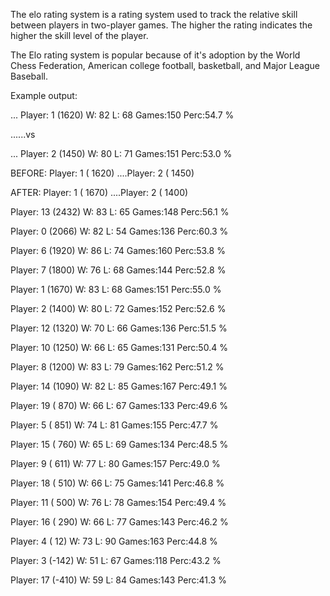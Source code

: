 The elo rating system is a rating system used to track the relative skill between players in two-player games.  The higher the rating indicates the higher the skill level of the player.

The Elo rating system is popular because of it's adoption by the World Chess Federation, American college football, basketball, and Major League Baseball.


Example output:

... Player:  1 (1620) W: 82 L: 68 Games:150 Perc:54.7 %

......vs

... Player:  2 (1450) W: 80 L: 71 Games:151 Perc:53.0 %

BEFORE: Player:   1 ( 1620) ....Player:   2 ( 1450)

AFTER: Player:   1 ( 1670) ....Player:   2 ( 1400)



Player: 13 (2432) W: 83 L: 65 Games:148 Perc:56.1 %

Player:  0 (2066) W: 82 L: 54 Games:136 Perc:60.3 %

Player:  6 (1920) W: 86 L: 74 Games:160 Perc:53.8 %

Player:  7 (1800) W: 76 L: 68 Games:144 Perc:52.8 %

Player:  1 (1670) W: 83 L: 68 Games:151 Perc:55.0 %

Player:  2 (1400) W: 80 L: 72 Games:152 Perc:52.6 %

Player: 12 (1320) W: 70 L: 66 Games:136 Perc:51.5 %

Player: 10 (1250) W: 66 L: 65 Games:131 Perc:50.4 %

Player:  8 (1200) W: 83 L: 79 Games:162 Perc:51.2 %

Player: 14 (1090) W: 82 L: 85 Games:167 Perc:49.1 %

Player: 19 ( 870) W: 66 L: 67 Games:133 Perc:49.6 %

Player:  5 ( 851) W: 74 L: 81 Games:155 Perc:47.7 %

Player: 15 ( 760) W: 65 L: 69 Games:134 Perc:48.5 %

Player:  9 ( 611) W: 77 L: 80 Games:157 Perc:49.0 %

Player: 18 ( 510) W: 66 L: 75 Games:141 Perc:46.8 %

Player: 11 ( 500) W: 76 L: 78 Games:154 Perc:49.4 %

Player: 16 ( 290) W: 66 L: 77 Games:143 Perc:46.2 %

Player:  4 (  12) W: 73 L: 90 Games:163 Perc:44.8 %

Player:  3 (-142) W: 51 L: 67 Games:118 Perc:43.2 %

Player: 17 (-410) W: 59 L: 84 Games:143 Perc:41.3 %

